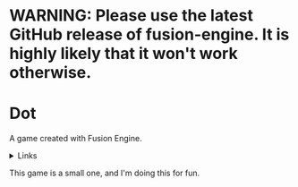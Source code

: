 # WARNING: Please use the latest GitHub release of fusion-engine. It is highly likely that it won't work otherwise.
# Dot
A game created with Fusion Engine.
<details>
<summary>Links</summary>

The Discord can be found at this [link](https://discord.gg/pWQdtUdJwW). This has max 5 uses and anybody who uses this will get an Early Member role.
The infinite use link is [this one](https://discord.gg/m5D6bDW2YH), you will not be getting the Early Member role.
</details>

This game is a small one, and I'm doing this for fun.
